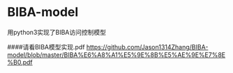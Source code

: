 # BIBA-model
用python3实现了BIBA访问控制模型


####请看BIBA模型实现.pdf https://github.com/Jason1314Zhang/BIBA-model/blob/master/BIBA%E6%A8%A1%E5%9E%8B%E5%AE%9E%E7%8E%B0.pdf
